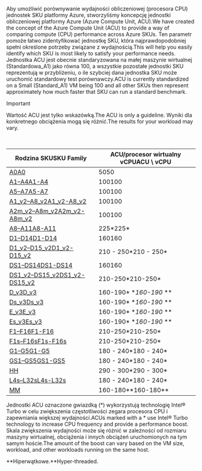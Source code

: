 



<span data-ttu-id="83a0f-101">Aby umożliwić porównywanie wydajności obliczeniowej (procesora CPU) jednostek SKU platformy Azure, stworzyliśmy koncepcję jednostki obliczeniowej platformy Azure (Azure Compute Unit, ACU).</span><span class="sxs-lookup"><span data-stu-id="83a0f-101">We have created the concept of the Azure Compute Unit (ACU) to provide a way of comparing compute (CPU) performance across Azure SKUs.</span></span> <span data-ttu-id="83a0f-102">Ten parametr pomoże łatwo zidentyfikować jednostkę SKU, która najprawdopodobniej spełni określone potrzeby związane z wydajnością.</span><span class="sxs-lookup"><span data-stu-id="83a0f-102">This will help you easily identify which SKU is most likely to satisfy your performance needs.</span></span>  <span data-ttu-id="83a0f-103">Jednostka ACU jest obecnie standaryzowana na małej maszynie wirtualnej (Standardowa_A1) jako równa 100, a wszystkie pozostałe jednostki SKU reprezentują w przybliżeniu, o ile szybciej dana jednostka SKU może uruchomić standardowy test porównawczy.</span><span class="sxs-lookup"><span data-stu-id="83a0f-103">ACU is currently standardized on a Small (Standard_A1) VM being 100 and all other SKUs then represent approximately how much faster that SKU can run a standard benchmark.</span></span> 

> [!IMPORTANT]
> <span data-ttu-id="83a0f-104">Wartość ACU jest tylko wskazówką.</span><span class="sxs-lookup"><span data-stu-id="83a0f-104">The ACU is only a guideline.</span></span>  <span data-ttu-id="83a0f-105">Wyniki dla konkretnego obciążenia mogą się różnić.</span><span class="sxs-lookup"><span data-stu-id="83a0f-105">The results for your workload may vary.</span></span> 
> 
> 

<br>

| <span data-ttu-id="83a0f-106">Rodzina SKU</span><span class="sxs-lookup"><span data-stu-id="83a0f-106">SKU Family</span></span> | <span data-ttu-id="83a0f-107">ACU/procesor wirtualny vCPU</span><span class="sxs-lookup"><span data-stu-id="83a0f-107">ACU \ vCPU</span></span> |
| --- | --- |
| [<span data-ttu-id="83a0f-108">A0</span><span class="sxs-lookup"><span data-stu-id="83a0f-108">A0</span></span>](../articles/virtual-machines/windows/sizes-general.md) |<span data-ttu-id="83a0f-109">50</span><span class="sxs-lookup"><span data-stu-id="83a0f-109">50</span></span> |
| [<span data-ttu-id="83a0f-110">A1–A4</span><span class="sxs-lookup"><span data-stu-id="83a0f-110">A1-A4</span></span>](../articles/virtual-machines/windows/sizes-general.md) |<span data-ttu-id="83a0f-111">100</span><span class="sxs-lookup"><span data-stu-id="83a0f-111">100</span></span> |
| [<span data-ttu-id="83a0f-112">A5–A7</span><span class="sxs-lookup"><span data-stu-id="83a0f-112">A5-A7</span></span>](../articles/virtual-machines/windows/sizes-general.md) |<span data-ttu-id="83a0f-113">100</span><span class="sxs-lookup"><span data-stu-id="83a0f-113">100</span></span> |
| [<span data-ttu-id="83a0f-114">A1_v2–A8_v2</span><span class="sxs-lookup"><span data-stu-id="83a0f-114">A1_v2-A8_v2</span></span>](../articles/virtual-machines/windows/sizes-general.md) |<span data-ttu-id="83a0f-115">100</span><span class="sxs-lookup"><span data-stu-id="83a0f-115">100</span></span> |
| [<span data-ttu-id="83a0f-116">A2m_v2–A8m_v2</span><span class="sxs-lookup"><span data-stu-id="83a0f-116">A2m_v2-A8m_v2</span></span>](../articles/virtual-machines/windows/sizes-general.md) |<span data-ttu-id="83a0f-117">100</span><span class="sxs-lookup"><span data-stu-id="83a0f-117">100</span></span> |
| [<span data-ttu-id="83a0f-118">A8–A11</span><span class="sxs-lookup"><span data-stu-id="83a0f-118">A8-A11</span></span>](../articles/virtual-machines/windows/sizes-hpc.md) |<span data-ttu-id="83a0f-119">225*</span><span class="sxs-lookup"><span data-stu-id="83a0f-119">225*</span></span> |
| [<span data-ttu-id="83a0f-120">D1–D14</span><span class="sxs-lookup"><span data-stu-id="83a0f-120">D1-D14</span></span>](../articles/virtual-machines/windows/sizes-general.md) |<span data-ttu-id="83a0f-121">160</span><span class="sxs-lookup"><span data-stu-id="83a0f-121">160</span></span> |
| [<span data-ttu-id="83a0f-122">D1_v2–D15_v2</span><span class="sxs-lookup"><span data-stu-id="83a0f-122">D1_v2-D15_v2</span></span>](../articles/virtual-machines/windows/sizes-general.md) |<span data-ttu-id="83a0f-123">210 - 250*</span><span class="sxs-lookup"><span data-stu-id="83a0f-123">210 - 250*</span></span> |
| [<span data-ttu-id="83a0f-124">DS1–DS14</span><span class="sxs-lookup"><span data-stu-id="83a0f-124">DS1-DS14</span></span>](../articles/virtual-machines/virtual-machines-windows-sizes-memory.md) |<span data-ttu-id="83a0f-125">160</span><span class="sxs-lookup"><span data-stu-id="83a0f-125">160</span></span> |
| [<span data-ttu-id="83a0f-126">DS1_v2–DS15_v2</span><span class="sxs-lookup"><span data-stu-id="83a0f-126">DS1_v2-DS15_v2</span></span>](../articles/virtual-machines/virtual-machines-windows-sizes-memory.md) |<span data-ttu-id="83a0f-127">210-250*</span><span class="sxs-lookup"><span data-stu-id="83a0f-127">210-250*</span></span> |
| [<span data-ttu-id="83a0f-128">D_v3</span><span class="sxs-lookup"><span data-stu-id="83a0f-128">D_v3</span></span>](../articles/virtual-machines/virtual-machines-windows-sizes-general.md) |<span data-ttu-id="83a0f-129">160-190* **</span><span class="sxs-lookup"><span data-stu-id="83a0f-129">160-190* **</span></span> |
| [<span data-ttu-id="83a0f-130">Ds_v3</span><span class="sxs-lookup"><span data-stu-id="83a0f-130">Ds_v3</span></span>](../articles/virtual-machines/virtual-machines-windows-sizes-general.md) |<span data-ttu-id="83a0f-131">160-190* **</span><span class="sxs-lookup"><span data-stu-id="83a0f-131">160-190* **</span></span> |
| [<span data-ttu-id="83a0f-132">E_v3</span><span class="sxs-lookup"><span data-stu-id="83a0f-132">E_v3</span></span>](../articles/virtual-machines/virtual-machines-windows-sizes-memory.md) |<span data-ttu-id="83a0f-133">160-190* **</span><span class="sxs-lookup"><span data-stu-id="83a0f-133">160-190* **</span></span> |
| [<span data-ttu-id="83a0f-134">Es_v3</span><span class="sxs-lookup"><span data-stu-id="83a0f-134">Es_v3</span></span>](../articles/virtual-machines/virtual-machines-windows-sizes-memory.md) |<span data-ttu-id="83a0f-135">160-190* **</span><span class="sxs-lookup"><span data-stu-id="83a0f-135">160-190* **</span></span> |
| [<span data-ttu-id="83a0f-136">F1–F16</span><span class="sxs-lookup"><span data-stu-id="83a0f-136">F1-F16</span></span>](../articles/virtual-machines/windows/sizes-compute.md) |<span data-ttu-id="83a0f-137">210-250*</span><span class="sxs-lookup"><span data-stu-id="83a0f-137">210-250*</span></span> |
| [<span data-ttu-id="83a0f-138">F1s–F16s</span><span class="sxs-lookup"><span data-stu-id="83a0f-138">F1s-F16s</span></span>](../articles/virtual-machines/windows/sizes-compute.md) |<span data-ttu-id="83a0f-139">210-250*</span><span class="sxs-lookup"><span data-stu-id="83a0f-139">210-250*</span></span> |
| [<span data-ttu-id="83a0f-140">G1–G5</span><span class="sxs-lookup"><span data-stu-id="83a0f-140">G1-G5</span></span>](../articles/virtual-machines/virtual-machines-windows-sizes-memory.md) |<span data-ttu-id="83a0f-141">180 - 240*</span><span class="sxs-lookup"><span data-stu-id="83a0f-141">180 - 240*</span></span> |
| [<span data-ttu-id="83a0f-142">GS1–GS5</span><span class="sxs-lookup"><span data-stu-id="83a0f-142">GS1-GS5</span></span>](../articles/virtual-machines/virtual-machines-windows-sizes-memory.md) |<span data-ttu-id="83a0f-143">180 - 240*</span><span class="sxs-lookup"><span data-stu-id="83a0f-143">180 - 240*</span></span> |
| [<span data-ttu-id="83a0f-144">H</span><span class="sxs-lookup"><span data-stu-id="83a0f-144">H</span></span>](../articles/virtual-machines/windows/sizes-hpc.md) |<span data-ttu-id="83a0f-145">290 - 300*</span><span class="sxs-lookup"><span data-stu-id="83a0f-145">290 - 300*</span></span> |
| [<span data-ttu-id="83a0f-146">L4s–L32s</span><span class="sxs-lookup"><span data-stu-id="83a0f-146">L4s-L32s</span></span>](../articles/virtual-machines/windows/sizes-storage.md) |<span data-ttu-id="83a0f-147">180 - 240*</span><span class="sxs-lookup"><span data-stu-id="83a0f-147">180 - 240*</span></span> |
| [<span data-ttu-id="83a0f-148">M</span><span class="sxs-lookup"><span data-stu-id="83a0f-148">M</span></span>](../articles/virtual-machines/virtual-machines-windows-sizes-memory.md) | <span data-ttu-id="83a0f-149">160-180**</span><span class="sxs-lookup"><span data-stu-id="83a0f-149">160-180**</span></span> |

<span data-ttu-id="83a0f-150">Jednostki ACU oznaczone gwiazdką (*) wykorzystują technologię Intel® Turbo w celu zwiększenia częstotliwości zegara procesora CPU i zapewniania większej wydajności.</span><span class="sxs-lookup"><span data-stu-id="83a0f-150">ACUs marked with a * use Intel® Turbo technology to increase CPU frequency and provide a performance boost.</span></span>  <span data-ttu-id="83a0f-151">Skala zwiększenia wydajności może się różnić w zależności od rozmiaru maszyny wirtualnej, obciążenia i innych obciążeń uruchomionych na tym samym hoście.</span><span class="sxs-lookup"><span data-stu-id="83a0f-151">The amount of the boost can vary based on the VM size, workload, and other workloads running on the same host.</span></span>

<span data-ttu-id="83a0f-152">**Hiperwątkowe.</span><span class="sxs-lookup"><span data-stu-id="83a0f-152">**Hyper-threaded.</span></span> 
